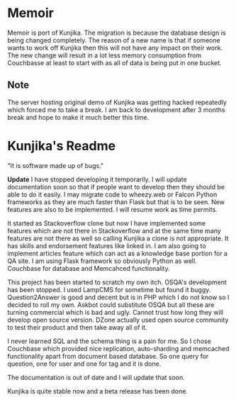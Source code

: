 Memoir
=======
Memoir is port of Kunjika. The migration is because the database design is
being changed completely. The reason of a new name is that if someone wants to work
off Kunjika then this will not have any impact on their work. The new change will
result in a lot less memory consumption from Couchbasse at least to start with
as all of data is being put in one bucket.

Note
----
The server hosting original demo of Kunjika was getting hacked repeatedly which
forced me to take a break. I am back to development after 3 months break and hope
to make it much better this time.

Kunjika's Readme
===============
"It is software made up of bugs."

**Update**
I have stopped developing it temporarily. I will update documentation soon
so that if people want to develop then they should be able to do it easily.
I may migrate code to wheezy.web or Falcon Python frameworks as they are
much faster than Flask but that is to be seen. New features are also to be
implemented. I will resume work as time permits.

It started as Stackoverflow clone but now I have implemented some features which
are not there in Stackoverflow and at the same time many features are not there
as well so calling Kunjika a clone is not appropriate.
It has skills and endorsement features like linked in. I am also going to implement
articles feature which can act as a knowledge base portion for a QA site.
I am using Flask framework so obviously Python as well.
Couchbase for database and Memcahced functionality.

This project has been started to scratch my own itch. OSQA's development has been stopped.
I used LampCMS for sometime but found it buggy. Question2Answer is good and
decent but is in PHP which I do not know so I decided to roll my own.
Askbot could substitute OSQA but all these are turning commercial which is bad
and ugly. Cannot trust how long they will develop open source version. DZone
actually used open source community to test their product and then take away
all of it.

I never learned SQL and the schema thing is a pain for me. So I chose Couchbase
which provided nice replication, auto-sharding and memcached functionality apart
from document based database. So one query for question, one for user and one
for tag and it is done.

The documentation is out of date and I will update that soon.

Kunjika is quite stable now and a beta release has been done.
